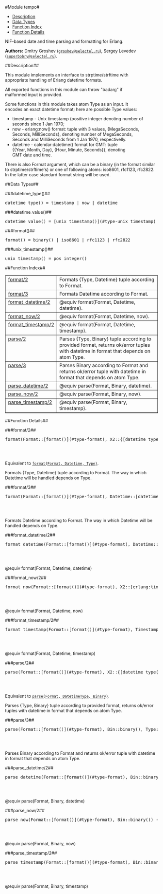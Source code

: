 

#Module tempo#
* [Description](#description)
* [Data Types](#types)
* [Function Index](#index)
* [Function Details](#functions)


NIF-based date and time parsing and formatting for Erlang.



__Authors:__ Dmitry Groshev ([`groshev@selectel.ru`](mailto:groshev@selectel.ru)), Sergey Levedev ([`superbobry@selectel.ru`](mailto:superbobry@selectel.ru)).<a name="description"></a>

##Description##


  
This module implements an interface to strptime/strftime with   
appropriate handling of Erlang datetime formats.



All exported functions in this module can throw "badarg" if   
malformed input is provided.



Some functions in this module takes atom Type as an input. It   
encodes an exact datetime format; here are possible Type values:



* timestamp - Unix timestamp (positive integer denoting number of                 
seconds since 1 Jan 1970;   
* now       - erlang:now() format: tuple with 3 values, {MegaSeconds,                 
Seconds, MilliSeconds}, denoting number of MegaSeconds,                 
Seconds and MilliSeconds from 1 Jan 1970, respectivelly.   
* datetime  - calendar:datetime() format for GMT: tuple                 
{{Year, Month, Day}, {Hour, Minute, Seconds}}, denoting                 
GMT date and time.

There is also Format argument, which can be a binary (in the format
similar to strptime/strftime's) or one of following atoms: iso8601,
rfc1123, rfc2822. In the latter case standard format string will be used.
<a name="types"></a>

##Data Types##




###<a name="type-datetime_type">datetime_type()</a>##



<pre>datetime_type() = timestamp | now | datetime</pre>



###<a name="type-datetime_value">datetime_value()</a>##



<pre>datetime_value() = [unix_timestamp()](#type-unix_timestamp) | [erlang:timestamp()](erlang.md#type-timestamp) | [calendar:datetime()](calendar.md#type-datetime)</pre>



###<a name="type-format">format()</a>##



<pre>format() = binary() | iso8601 | rfc1123 | rfc2822</pre>



###<a name="type-unix_timestamp">unix_timestamp()</a>##



<pre>unix_timestamp() = pos_integer()</pre>
<a name="index"></a>

##Function Index##


<table width="100%" border="1" cellspacing="0" cellpadding="2" summary="function index"><tr><td valign="top"><a href="#format-2">format/2</a></td><td>Formats {Type, Datetime} tuple according to Format.</td></tr><tr><td valign="top"><a href="#format-3">format/3</a></td><td>Formats Datetime according to Format.</td></tr><tr><td valign="top"><a href="#format_datetime-2">format_datetime/2</a></td><td>@equiv format(Format, Datetime, datetime).</td></tr><tr><td valign="top"><a href="#format_now-2">format_now/2</a></td><td>@equiv format(Format, Datetime, now).</td></tr><tr><td valign="top"><a href="#format_timestamp-2">format_timestamp/2</a></td><td>@equiv format(Format, Datetime, timestamp).</td></tr><tr><td valign="top"><a href="#parse-2">parse/2</a></td><td>Parses {Type, Binary} tuple according to provided format, returns
ok/error tuples with datetime in format that depends on atom Type.</td></tr><tr><td valign="top"><a href="#parse-3">parse/3</a></td><td>Parses Binary according to Format and returns ok/error tuple with
datetime in format that depends on atom Type.</td></tr><tr><td valign="top"><a href="#parse_datetime-2">parse_datetime/2</a></td><td>@equiv parse(Format, Binary, datetime).</td></tr><tr><td valign="top"><a href="#parse_now-2">parse_now/2</a></td><td>@equiv parse(Format, Binary, now).</td></tr><tr><td valign="top"><a href="#parse_timestamp-2">parse_timestamp/2</a></td><td>@equiv parse(Format, Binary, timestamp).</td></tr></table>


<a name="functions"></a>

##Function Details##

<a name="format-2"></a>

###format/2##




<pre>format(Format::[format()](#type-format), X2::{[datetime_type()](#type-datetime_type), [datetime_value()](#type-datetime_value)}) -&gt; {ok, binary()} | {error, invalid_time}</pre>
<br></br>




Equivalent to [`format(Format, Datetime, Type)`](#format-3).

Formats {Type, Datetime} tuple according to Format. The way in which
Datetime will be handled depends on Type.<a name="format-3"></a>

###format/3##




<pre>format(Format::[format()](#type-format), Datetime::[datetime_value()](#type-datetime_value), Type::[datetime_type()](#type-datetime_type)) -&gt; {ok, binary()} | {error, invalid_time}</pre>
<br></br>




Formats Datetime according to Format. The way in which
Datetime will be handled depends on Type.<a name="format_datetime-2"></a>

###format_datetime/2##




<pre>format_datetime(Format::[format()](#type-format), Datetime::[calendar:datetime()](calendar.md#type-datetime)) -&gt; {ok, binary()} | {error, invalid_time}</pre>
<br></br>




@equiv format(Format, Datetime, datetime)<a name="format_now-2"></a>

###format_now/2##




<pre>format_now(Format::[format()](#type-format), X2::[erlang:timestamp()](erlang.md#type-timestamp)) -&gt; {ok, binary()} | {error, invalid_time}</pre>
<br></br>




@equiv format(Format, Datetime, now)<a name="format_timestamp-2"></a>

###format_timestamp/2##




<pre>format_timestamp(Format::[format()](#type-format), Timestamp::[unix_timestamp()](#type-unix_timestamp)) -&gt; {ok, binary()} | {error, invalid_time}</pre>
<br></br>




@equiv format(Format, Datetime, timestamp)<a name="parse-2"></a>

###parse/2##




<pre>parse(Format::[format()](#type-format), X2::{[datetime_type()](#type-datetime_type), binary()}) -&gt; {ok, [datetime_value()](#type-datetime_value)} | {error, format_mismatch}</pre>
<br></br>




Equivalent to [`parse(Format, DatetimeType, Binary)`](#parse-3).

Parses {Type, Binary} tuple according to provided format, returns
ok/error tuples with datetime in format that depends on atom Type.<a name="parse-3"></a>

###parse/3##




<pre>parse(Format::[format()](#type-format), Bin::binary(), Type::[datetime_type()](#type-datetime_type)) -&gt; {ok, [datetime_value()](#type-datetime_value)} | {error, format_mismatch}</pre>
<br></br>




Parses Binary according to Format and returns ok/error tuple with
datetime in format that depends on atom Type.<a name="parse_datetime-2"></a>

###parse_datetime/2##




<pre>parse_datetime(Format::[format()](#type-format), Bin::binary()) -&gt; {ok, [calendar:datetime()](calendar.md#type-datetime)} | {error, format_mismatch}</pre>
<br></br>




@equiv parse(Format, Binary, datetime)<a name="parse_now-2"></a>

###parse_now/2##




<pre>parse_now(Format::[format()](#type-format), Bin::binary()) -&gt; {ok, [erlang:timestamp()](erlang.md#type-timestamp)} | {error, format_mismatch}</pre>
<br></br>




@equiv parse(Format, Binary, now)<a name="parse_timestamp-2"></a>

###parse_timestamp/2##




<pre>parse_timestamp(Format::[format()](#type-format), Bin::binary()) -&gt; {ok, [unix_timestamp()](#type-unix_timestamp)} | {error, format_mismatch}</pre>
<br></br>




@equiv parse(Format, Binary, timestamp)